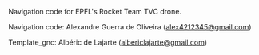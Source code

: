 Navigation code for EPFL's Rocket Team TVC drone.

Navigation code: Alexandre Guerra de Oliveira (alex4212345@gmail.com)

Template_gnc: Albéric de Lajarte (albericlajarte@gmail.com)
